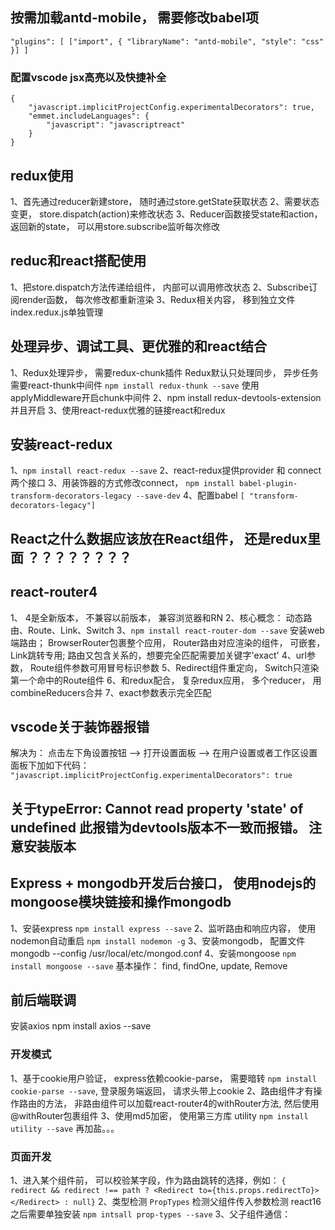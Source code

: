 ## 按需加载antd-mobile， 需要修改babel项
`
"plugins": [
      ["import", { "libraryName": "antd-mobile", "style": "css" }]
    ]
`

### 配置vscode jsx高亮以及快捷补全
```
{
    "javascript.implicitProjectConfig.experimentalDecorators": true,
    "emmet.includeLanguages": {
        "javascript": "javascriptreact"
    }
}
```

## redux使用
1、首先通过reducer新建store， 随时通过store.getState获取状态
2、需要状态变更， store.dispatch(action)来修改状态
3、Reducer函数接受state和action， 返回新的state， 可以用store.subscribe监听每次修改

## reduc和react搭配使用
1、把store.dispatch方法传递给组件， 内部可以调用修改状态
2、Subscribe订阅render函数， 每次修改都重新渲染
3、Redux相关内容， 移到独立文件index.redux.js单独管理

## 处理异步、调试工具、更优雅的和react结合
1、Redux处理异步， 需要redux-chunk插件
    Redux默认只处理同步， 异步任务需要react-thunk中间件
    `npm install redux-thunk --save`
    使用applyMiddleware开启chunk中间件
2、npm install redux-devtools-extension并且开启
3、使用react-redux优雅的链接react和redux

## 安装react-redux
1、`npm install react-redux --save`
2、react-redux提供provider 和 connect两个接口
3、用装饰器的方式修改connect， `npm install babel-plugin-transform-decorators-legacy --save-dev`
4、配置babel `[ "transform-decorators-legacy"]`

## React之什么数据应该放在React组件， 还是redux里面 ？？？？？？？？

## react-router4
1、 4是全新版本， 不兼容以前版本， 兼容浏览器和RN
2、核心概念： 动态路由、Route、Link、Switch
3、`npm install react-router-dom --save` 安装web端路由； BrowserRouter包裹整个应用， Router路由对应渲染的组件， 可嵌套， Link跳转专用; 路由又包含关系的，想要完全匹配需要加关键字'exact'
4、url参数， Route组件参数可用冒号标识参数
5、Redirect组件重定向，  Switch只渲染第一个命中的Route组件
6、和redux配合， 复杂redux应用， 多个reducer， 用combineReducers合并
7、exact参数表示完全匹配


## vscode关于装饰器报错
解决为： 点击左下角设置按钮 --> 打开设置面板 --> 在用户设置或者工作区设置面板下加如下代码：  `"javascript.implicitProjectConfig.experimentalDecorators": true`

## 关于typeError: Cannot read property 'state' of undefined 此报错为devtools版本不一致而报错。 注意安装版本

## Express + mongodb开发后台接口， 使用nodejs的mongoose模块链接和操作mongodb
1、安装express   `npm install express --save`
2、监听路由和响应内容， 使用nodemon自动重启 `npm install nodemon -g`
3、安装mongodb，    配置文件mongodb --config /usr/local/etc/mongod.conf
4、安装mongoose  `npm install mongoose --save` 基本操作： find, findOne, update, Remove

## 前后端联调   
安装axios   npm install axios --save

### 开发模式
1、基于cookie用户验证， express依赖cookie-parse， 需要暗转 `npm install cookie-parse --save`, 登录服务端返回， 请求头带上cookie
2、路由组件才有操作路由的方法， 非路由组件可以加载react-router4的withRouter方法, 然后使用@withRouter包裹组件
3、使用md5加密， 使用第三方库 utility `npm install utility --save` 再加盐。。。



### 页面开发
1、进入某个组件前， 可以校验某字段，作为路由跳转的选择，例如： `{ redirect && redirect !== path ? <Redirect to={this.props.redirectTo}></Redirect> : null}`
2、类型检测 `PropTypes` 检测父组件传入参数检测 react16之后需要单独安装 `npm intsall prop-types --save`
3、父子组件通信： 
